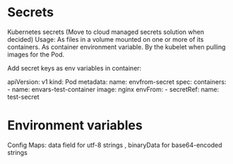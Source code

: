 
# Secrets
Kubernetes secrets  (Move to cloud managed secrets solution when decided)
Usage:
    As files in a volume mounted on one or more of its containers.
    As container environment variable.
    By the kubelet when pulling images for the Pod.

Add secret keys as env variables in container:

apiVersion: v1
  kind: Pod
  metadata:
    name: envfrom-secret
  spec:
    containers:
    - name: envars-test-container
      image: nginx
      envFrom:
      - secretRef:
          name: test-secret

# Environment variables
Config Maps:
    data field for utf-8 strings , binaryData for base64-encoded strings
